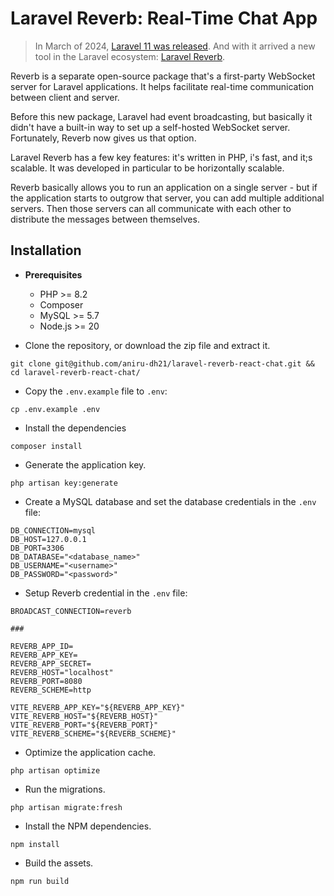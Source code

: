 # Laravel Reverb: Real-Time Chat App

> In March of 2024, [Laravel 11 was released](https://blog.laravel.com/laravel-11-now-available). And with it arrived a new tool in the Laravel ecosystem: [Laravel Reverb](https://reverb.laravel.com/).

Reverb is a separate open-source package that's a first-party WebSocket server for Laravel applications. It helps facilitate real-time communication between client and server.

Before this new package, Laravel had event broadcasting, but basically it didn't have a built-in way to set up a self-hosted WebSocket server. Fortunately, Reverb now gives us that option.

Laravel Reverb has a few key features: it's written in PHP, i's fast, and it;s scalable. It was developed in particular to be horizontally scalable.

Reverb basically allows you to run an application on a single server - but if the application starts to outgrow that server, you can add multiple additional servers. Then those servers can all communicate with each other to distribute the messages between themselves.

## Installation

- **Prerequisites**
  - PHP >= 8.2
  - Composer
  - MySQL >= 5.7
  - Node.js >= 20

- Clone the repository, or download the zip file and extract it.
```shell
git clone git@github.com/aniru-dh21/laravel-reverb-react-chat.git && cd laravel-reverb-react-chat/
```

- Copy the `.env.example` file to `.env`:
```shell
cp .env.example .env
```

- Install the dependencies
```shell
composer install
```

- Generate the application key.
```shell
php artisan key:generate
```

- Create a MySQL database and set the database credentials in the `.env` file:
```shell
DB_CONNECTION=mysql
DB_HOST=127.0.0.1
DB_PORT=3306
DB_DATABASE="<database_name>"
DB_USERNAME="<username>"
DB_PASSWORD="<password>"
```

- Setup Reverb credential in the `.env` file:
```shell
BROADCAST_CONNECTION=reverb

###

REVERB_APP_ID=
REVERB_APP_KEY=
REVERB_APP_SECRET=
REVERB_HOST="localhost"
REVERB_PORT=8080
REVERB_SCHEME=http

VITE_REVERB_APP_KEY="${REVERB_APP_KEY}"
VITE_REVERB_HOST="${REVERB_HOST}"
VITE_REVERB_PORT="${REVERB_PORT}"
VITE_REVERB_SCHEME="${REVERB_SCHEME}"
```

- Optimize the application cache.
```shell
php artisan optimize
```

- Run the migrations.
```shell
php artisan migrate:fresh
```

- Install the NPM dependencies.
```shell
npm install
```

- Build the assets.
```shell
npm run build
```
